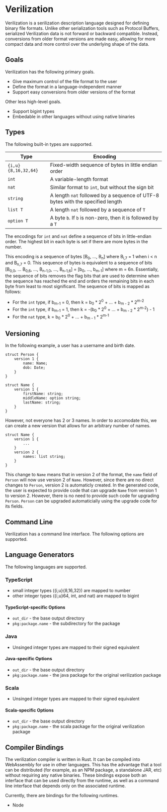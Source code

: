 # Verilization

Verilization is a serilization description language designed for defining binary file formats.
Unlike other serialization tools such as Protocol Buffers, serialized Verilization data is not forward or backward compatible.
Instead, conversions from older format versions are made easy, allowing for more compact data and more control over the underlying shape of the data.

## Goals

Verilization has the following primary goals.

 * Give maximum control of the file format to the user
 * Define the format in a language-independent manner
 * Support easy conversions from older versions of the format

Other less high-level goals.

 * Support bigint types
 * Embedable in other languages without using native binaries

## Types

The following built-in types are supported.

|Type|Encoding|
|---|---|
| `{i,u}{8,16,32,64}` | Fixed-width sequence of bytes in little endian order |
| `int` | A variable-length format |
| `nat` | Similar format to `int`, but without the sign bit |
| `string` | A length `nat` followed by a sequence of UTF-8 bytes with the specified length |
| `list T` | A length `nat` followed by a sequence of `T` |
| `option T` | A byte `b`. If `b` is non-zero, then it is followed by a `T` |

The encodings for `int` and `nat` define a sequence of bits in little-endian order.
The highest bit in each byte is set if there are more bytes in the number.

This encoding is a sequence of bytes [B<sub>0</sub>, ..., B<sub>n</sub>] where B<sub>i,7</sub> = 1 when i < n and B<sub>n,7</sub> = 0.
This sequence of bytes is equivalent to a sequence of bits [B<sub>0,0</sub>, ... B<sub>0,6</sub>, ..., B<sub>n-1,0</sub>, ..., B<sub>n-1,6</sub>] = [b<sub>0</sub>, ..., b<sub>m-1</sub>] where m = 6n.
Essentially, the sequence of bits removes the flag bits that are used to determine when the sequence has reached the end and orders the remaining bits in each byte from least to most significant.
The sequence of bits is mapped as follows:

 * For the `int` type, if b<sub>m-1</sub> = 0, then k = b<sub>0</sub> * 2<sup>0</sup> + ... + b<sub>m - 2</sub> * 2<sup>m-2</sup>
 * For the `int` type, if b<sub>m-1</sub> = 1, then k = -(b<sub>0</sub> * 2<sup>0</sup> + ... + b<sub>m - 2</sub> * 2<sup>m-2</sup>) - 1
 * For the `nat` type, k = b<sub>0</sub> * 2<sup>0</sup> + ... + b<sub>m - 1</sub> * 2<sup>m-1</sup>

## Versioning

In the following example, a user has a username and birth date.

    struct Person {
        version 1 {
            name: Name;
            dob: Date;
        }
    }

    struct Name {
        version 1 {
            firstName: string;
            middleName: option string;
            lastName: string;
        }
    }

However, not everyone has 2 or 3 names. In order to accomodate this, we can create a new version that allows for an arbitrary number of names.

    struct Name {
        version 1 {
            ...
        }
        version 2 {
            names: list string;
        }
    }

This change to `Name` means that in version 2 of the format, the `name` field of `Person` will now use version 2 of `Name`.
However, since there are no direct changes to `Person`, version 2 is automaticly created.
In the generated code, the user is expected to provide code that can upgrade `Name` from version 1 to version 2.
However, there is no need to provide such code for upgrading `Person`.
`Person` can be upgraded automaticially using the upgrade code for its fields.


## Command Line

Verilization has a command line interface. The following options are supported.

## Language Generators

The following languages are supported.

### TypeScript

 * small integer types ({i,u}{8,16,32}) are mapped to number
 * other integer types ({i,u}64, int, and nat) are mapped to bigint

#### TypeScript-specific Options

 * `out_dir` - the base output directory
 * `pkg:package.name` - the subdirectory for the package

### Java

 * Unsinged integer types are mapped to their signed equivalent

#### Java-specific Options

 * `out_dir` - the base output directory
 * `pkg:package.name` - the java package for the original verilization package

### Scala

 * Unsinged integer types are mapped to their signed equivalent

#### Scala-specific Options

 * `out_dir` - the base output directory
 * `pkg:package.name` - the scala package for the original verilization package

## Compiler Bindings

The verilization compiler is written in Rust.
It can be compiled into WebAssembly for use in other languages.
This has the advantage that a tool can be distributed (for example, as an NPM package, a standalone JAR, etc) without requiring any native binaries.
These bindings expose both an interface that can be used directly from the runtime, as well as a command line interface that depends only on the associated runtime.

Currently, there are bindings for the following runtimes.

 * Node



